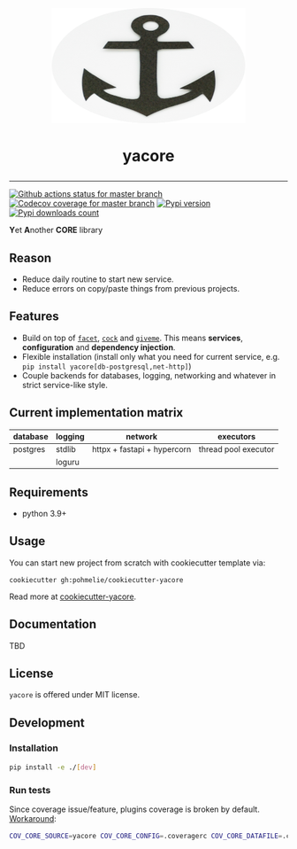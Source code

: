 <p align="center">
  <img width="350" height="208" src="https://raw.githubusercontent.com/pohmelie/yacore/master/docs/img/yacore.png" alt="yacore">
</p>
<h1>
<p align="center"><strong>yacore</strong></p></h1>

---
[![Github actions status for master branch](https://github.com/pohmelie/yacore/actions/workflows/ci.yml/badge.svg?branch=master)](https://github.com/pohmelie/yacore/actions)
[![Codecov coverage for master branch](https://codecov.io/gh/pohmelie/yacore/branch/master/graph/badge.svg)](https://codecov.io/gh/pohmelie/yacore)
[![Pypi version](https://img.shields.io/pypi/v/yacore.svg)](https://pypi.org/project/yacore/)
[![Pypi downloads count](https://img.shields.io/pypi/dm/yacore)](https://pypi.org/project/yacore/)

**Y**et **A**nother **CORE** library

## Reason
- Reduce daily routine to start new service.
- Reduce errors on copy/paste things from previous projects.

## Features
- Build on top of [`facet`](https://github.com/pohmelie/facet), [`cock`](https://github.com/pohmelie/cock) and [`giveme`](https://github.com/steinitzu/giveme). This means **services**, **configuration** and **dependency injection**.
- Flexible installation (install only what you need for current service, e.g. `pip install yacore[db-postgresql,net-http]`)
- Couple backends for databases, logging, networking and whatever in strict service-like style.

## Current implementation matrix
|database|logging|network|executors|
|-|-|-|-|
|postgres|stdlib|httpx + fastapi + hypercorn|thread pool executor
||loguru|||

## Requirements
- python 3.9+

## Usage
You can start new project from scratch with cookiecutter template via:
```
cookiecutter gh:pohmelie/cookiecutter-yacore
```
Read more at [cookiecutter-yacore](https://github.com/pohmelie/cookiecutter-yacore).

## Documentation
TBD

## License
`yacore` is offered under MIT license.

## Development
### Installation
```bash
pip install -e ./[dev]
```
### Run tests
Since coverage issue/feature, plugins coverage is broken by default. [Workaround](https://pytest-cov.readthedocs.io/en/latest/plugins.html):
``` bash
COV_CORE_SOURCE=yacore COV_CORE_CONFIG=.coveragerc COV_CORE_DATAFILE=.coverage.eager pytest
```
